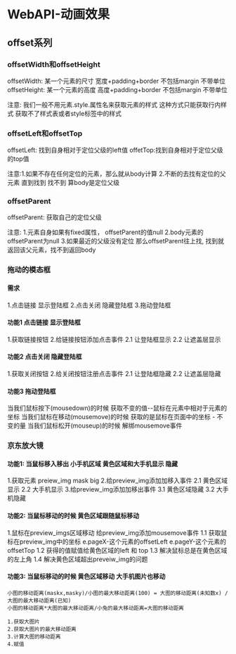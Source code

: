 # WebAPI-动画效果

## offset系列

### offsetWidth和offsetHeight

  offsetWidth: 某一个元素的尺寸 宽度+padding+border  不包括margin 不带单位
  offsetHeight: 某一个元素的高度 高度+padding+border 不包括margin 不带单位

  注意: 我们一般不用元素.style.属性名来获取元素的样式 这种方式只能获取行内样式 获取不了样式表或者style标签中的样式

### offsetLeft和offsetTop

  offsetLeft: 找到自身相对于定位父级的left值
  offetTop:找到自身相对于定位父级的top值

  注意:1.如果不存在任何定位的元素，那么就从body计算
      2.不断的去找有定位的父元素 直到找到 找不到 算body是定位父级

### offsetParent

  offsetParent: 获取自己的定位父级

  注意: 1.元素自身如果有fixed属性， offsetParent的值null
        2.body元素的offsetParent为null
        3.如果最近的父级没有定位 那么offsetParent往上找, 找到就返回该父元素，找不到返回body

### 拖动的模态框

#### 需求

  1.点击链接 显示登陆框
  2.点击关闭 隐藏登陆框
  3.拖动登陆框

#### 功能1 点击链接 显示登陆框

  1.获取链接按钮
  2.给链接按钮添加点击事件
  2.1 让登陆框显示
  2.2 让遮盖层显示

#### 功能2 点击关闭 隐藏登陆框

  1.获取关闭按钮
  2.给关闭按钮注册点击事件
  2.1 让登陆框隐藏
  2.2 让遮盖层隐藏

#### 功能3 拖动登陆框
  
  当我们鼠标按下(mousedown)的时候
    获取不变的值--鼠标在元素中相对于元素的坐标
  当我们鼠标在移动(mousemove)的时候
    获取的是鼠标在页面中的坐标 - 不变的量
  当我们鼠标松开(mouseup)的时候 
    解绑mousemove事件

### 京东放大镜

#### 功能1: 当鼠标移入移出 小手机区域 黄色区域和大手机显示 隐藏

  1.获取元素 preiew_img  mask big
  2.给preview_img添加加移入事件
  2.1 黄色区域显示
  2.2 大手机显示
  3.给preview_img添加加移出事件
  3.1 黄色区域隐藏
  3.2 大手机隐藏

#### 功能2: 当鼠标移动的时候 黄色区域跟随鼠标移动

  1.鼠标在preview_imgs区域移动 给preview_img添加mousemove事件
  1.1 获取鼠标在preview_img中的坐标 e.pageX-这个元素的offsetLeft e.pageY-这个元素的offsetTop
  1.2 获得的值赋值给黄色区域的left 和 top
  1.3 解决鼠标总是在黄色区域的左上角
  1.4 解决黄色区域超出preveiw_img的问题
  
#### 功能3: 当鼠标移动的时候 黄色区域移动 大手机图片也移动

    小图的移动距离(maskx,masky)/小图的最大移动距离(100) = 大图的移动距离(未知数x) /大图的最大移动距离(已知)
    小图的移动距离*大图的最大移动距离/小兔的最大移动距离=大图的移动距离

    1.获取大图片
    2.获取大图片的最大移动距离
    3.计算大图的移动距离
    4.赋值

